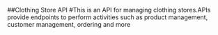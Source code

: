 ##Clothing Store API
#This is an API for managing clothing stores.APIs provide endpoints to perform activities such as product management, customer management, ordering and more
